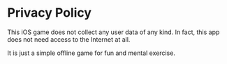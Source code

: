 # Privacy Policy

This iOS game does not collect any user data of any kind.  In fact, this app does not need access to the Internet at all.

It is just a simple offline game for fun and mental exercise.
